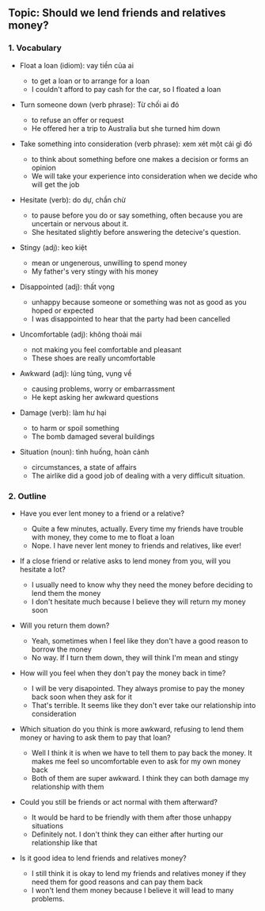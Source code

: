## Topic: Should we lend friends and relatives money?

### 1. Vocabulary
- Float a loan (idiom): vay tiền của ai
  + to get a loan or to arrange for a loan
  + I couldn't afford to pay cash for the car, so I floated a loan

- Turn someone down (verb phrase): Từ chối ai đó
  + to refuse an offer or request
  + He offered her a trip to Australia but she turned him down

- Take something into consideration (verb phrase): xem xét một cái gì đó
  + to think about something before one makes a decision or forms an opinion
  + We will take your experience into consideration when we decide who will get the job

- Hesitate (verb): do dự, chần chừ
  + to pause before you do or say something, often because you are uncertain or nervous about it.
  + She hesitated slightly before answering the detecive's question.

- Stingy (adj): keo kiệt
  + mean or ungenerous, unwilling to spend money
  + My father's very stingy with his money

- Disappointed (adj): thất vọng
  + unhappy because someone or something was not as good as you hoped or expected
  + I was disappointed to hear that the party had been cancelled

- Uncomfortable (adj): không thoải mái
  + not making you feel comfortable and pleasant
  + These shoes are really uncomfortable

- Awkward (adj): lúng túng, vụng về
  + causing problems, worry or embarrassment
  + He kept asking her awkward questions

- Damage (verb): làm hư hại
  + to harm or spoil something
  + The bomb damaged several buildings

- Situation (noun): tình huống, hoàn cảnh
  + circumstances, a state of affairs
  + The airlike did a good job of dealing with a very difficult situation.

### 2. Outline
- Have you ever lent money to a friend or a relative?
  + Quite a few minutes, actually. Every time my friends have trouble with money, they come to me to float a loan
  + Nope. I have never lent money to friends and relatives, like ever!

- If a close friend or relative asks to lend money from you, will you hesitate a lot?
  + I usually need to know why they need the money before deciding to lend them the money
  + I don't hesitate much because I believe they will return my money soon

- Will you return them down?
  + Yeah, sometimes when I feel like they don't have a good reason to borrow the money
  + No way. If I turn them down, they will think I'm mean and stingy

- How will you feel when they don't pay the money back in time?
  + I will be very disapointed. They always promise to pay the money back soon when they ask for it
  + That's terrible. It seems like they don't ever take our relationship into consideration

- Which situation do you think is more awkward, refusing to lend them money or having to ask them to pay that loan?
  + Well I think it is when we have to tell them to pay back the money. It makes me feel so uncomfortable even to ask for my own money back
  + Both of them are super awkward. I think they can both damage my relationship with them

- Could you still be friends or act normal with them afterward?
  + It would be hard to be friendly with them after those unhappy situations
  + Definitely not. I don't think they can either after hurting our relationship like that

- Is it good idea to lend friends and relatives money?
  + I still think it is okay to lend my friends and relatives money if they need them for good reasons and can pay them back
  + I won't lend them money because I believe it will lead to many problems.